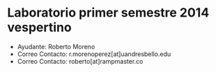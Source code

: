 Laboratorio primer semestre 2014 vespertino
===========================================

* Ayudante: Roberto Moreno
* Correo Contacto: r.morenoperez[at]uandresbello.edu
* Correo Contacto: roberto[at]rampmaster.co
